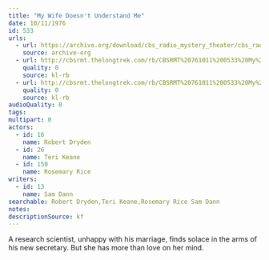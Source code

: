 ```yaml
---
title: "My Wife Doesn't Understand Me"
date: 10/11/1976
id: 533
urls: 
  - url: https://archive.org/download/cbs_radio_mystery_theater/cbs_radio_mystery_theater-0501-0550.zip/cbs_radio_mystery_theater-0501-0550%2Fcbsrmt_0533_my_wife_doesnt_understand_me.mp3
    source: archive-org
  - url: http://cbsrmt.thelongtrek.com/rb/CBSRMT%20761011%200533%20My%20Wife%20Doesn%27t%20Undertand%20Me_wuwm.mp3
    quality: 0
    source: kl-rb
  - url: http://cbsrmt.thelongtrek.com/rb/CBSRMT%20761011%200533%20My%20Wife%20Doesn%27t%20Understand%20Me_wbbm_rb.mp3
    quality: 0
    source: kl-rb
audioQuality: 0
tags: 
multipart: 0
actors:  
  - id: 16
    name: Robert Dryden  
  - id: 26
    name: Teri Keane  
  - id: 150
    name: Rosemary Rice
writers:  
  - id: 13
    name: Sam Dann
searchable: Robert Dryden,Teri Keane,Rosemary Rice Sam Dann
notes: 
descriptionSource: kf
---
```

A research scientist, unhappy with his marriage, finds solace in the arms of his new secretary. But she has more than love on her mind.